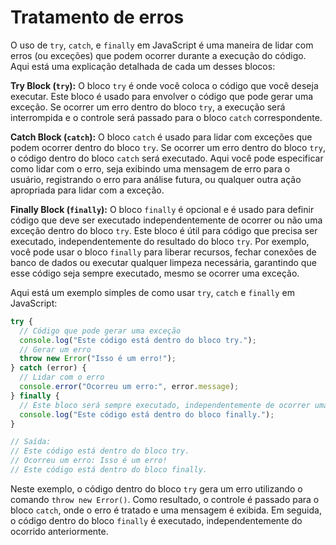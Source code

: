 # Tratamento de erros

O uso de `try`, `catch`, e `finally` em JavaScript é uma maneira de lidar com erros (ou exceções) que podem ocorrer durante a execução do código. Aqui está uma explicação detalhada de cada um desses blocos:

**Try Block (`try`):**
O bloco `try` é onde você coloca o código que você deseja executar. Este bloco é usado para envolver o código que pode gerar uma exceção. Se ocorrer um erro dentro do bloco `try`, a execução será interrompida e o controle será passado para o bloco `catch` correspondente.

**Catch Block (`catch`):**
O bloco `catch` é usado para lidar com exceções que podem ocorrer dentro do bloco `try`. Se ocorrer um erro dentro do bloco `try`, o código dentro do bloco `catch` será executado. Aqui você pode especificar como lidar com o erro, seja exibindo uma mensagem de erro para o usuário, registrando o erro para análise futura, ou qualquer outra ação apropriada para lidar com a exceção.

**Finally Block (`finally`):**
O bloco `finally` é opcional e é usado para definir código que deve ser executado independentemente de ocorrer ou não uma exceção dentro do bloco `try`. Este bloco é útil para código que precisa ser executado, independentemente do resultado do bloco `try`. Por exemplo, você pode usar o bloco `finally` para liberar recursos, fechar conexões de banco de dados ou executar qualquer limpeza necessária, garantindo que esse código seja sempre executado, mesmo se ocorrer uma exceção.

Aqui está um exemplo simples de como usar `try`, `catch` e `finally` em JavaScript:

```javascript
try {
  // Código que pode gerar uma exceção
  console.log("Este código está dentro do bloco try.");
  // Gerar um erro
  throw new Error("Isso é um erro!");
} catch (error) {
  // Lidar com o erro
  console.error("Ocorreu um erro:", error.message);
} finally {
  // Este bloco será sempre executado, independentemente de ocorrer uma exceção ou não
  console.log("Este código está dentro do bloco finally.");
}

// Saída:
// Este código está dentro do bloco try.
// Ocorreu um erro: Isso é um erro!
// Este código está dentro do bloco finally.
```

Neste exemplo, o código dentro do bloco `try` gera um erro utilizando o comando `throw new Error()`. Como resultado, o controle é passado para o bloco `catch`, onde o erro é tratado e uma mensagem é exibida. Em seguida, o código dentro do bloco `finally` é executado, independentemente do ocorrido anteriormente.
